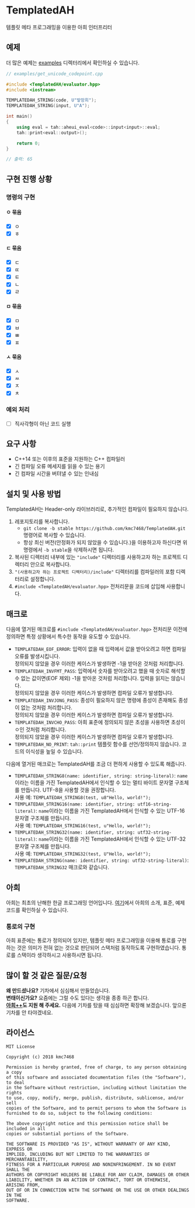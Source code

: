 # TemplatedAH
템플릿 메타 프로그래밍을 이용한 아희 인터프리터
## 예제
더 많은 예제는 [examples](https://github.com/kmc7468/TemplatedAH/tree/master/examples) 디렉터리에서 확인하실 수 있습니다.
```cpp
// examples/get_unicode_codepoint.cpp

#include <TemplatedAH/evaluator.hpp>
#include <iostream>

TEMPLATEDAH_STRING(code, U"밯망희");
TEMPLATEDAH_STRING(input, U"A");

int main()
{
	using eval = tah::aheui_eval<code>::input<input>::eval;
	tah::print<eval::output>();

	return 0;
}

// 출력: 65
```
## 구현 진행 상황
### 명령의 구현
#### ㅇ 묶음
- [x] ㅇ
- [x] ㅎ
#### ㄷ 묶음
- [x] ㄷ
- [x] ㄸ
- [x] ㅌ
- [x] ㄴ
- [x] ㄹ
#### ㅁ 묶음
- [x] ㅁ
- [x] ㅂ
- [x] ㅃ
- [x] ㅍ
#### ㅅ 묶음
- [x] ㅅ
- [x] ㅆ
- [x] ㅈ
- [x] ㅊ
### 예외 처리
- [ ] 직사각형이 아닌 코드 실행
## 요구 사항
- C++14 또는 이후의 표준을 지원하는 C++ 컴파일러
- 긴 컴파일 오류 메세지를 읽을 수 있는 용기
- 긴 컴파일 시간을 버텨낼 수 있는 인내심
## 설치 및 사용 방법
TemplatedAH는 Header-only 라이브러리로, 추가적인 컴파일이 필요하지 않습니다.
1. 레포지토리를 복사합니다.
	- `git clone -b stable https://github.com/kmc7468/TemplatedAH.git` 명령어로 복사할 수 있습니다.
	- 항상 최신 버전(안정화가 되지 않았을 수 있습니다.)을 이용하고자 하신다면 위 명령에서 `-b stable`을 삭제하시면 됩니다.
2. 복사된 디렉터리 내부에 있는 `"include"` 디렉터리를 사용하고자 하는 프로젝트 디렉터리 안으로 복사합니다.
3. `"(사용하고자 하는 프로젝트 디렉터리)/include"` 디렉터리를 컴파일러의 포함 디렉터리로 설정합니다.
4. `#include <TemplatedAH/evaluator.hpp>` 전처리문을 코드에 삽입해 사용합니다.
## 매크로
다음에 열거된 매크로를 `#include <TemplatedAH/evaluator.hpp>` 전처리문 이전에 정의하면 특정 상황에서 특수한 동작을 유도할 수 있습니다.
- `TEMPLATEDAH_EOF_ERROR`: 입력이 없을 때 입력에서 값을 받아오려고 하면 컴파일 오류를 발생시킵니다.<br>
정의되지 않았을 경우 이러한 케이스가 발생하면 -1을 받아온 것처럼 처리합니다.
- `TEMPLATEDAH_INVFMT_PASS`: 입력에서 숫자를 받아오려고 했을 때 숫자로 해석할 수 없는 값이면(EOF 제외) -1을 받아온 것처럼 처리합니다. 입력을 읽지는 않습니다.<br>
정의되지 않았을 경우 이러한 케이스가 발생하면 컴파일 오류가 발생합니다.
- `TEMPLATEDAH_INVJONG_PASS`: 종성이 필요하지 않은 명령에 종성이 존재해도 종성이 없는 것처럼 처리합니다.<br>
정의되지 않았을 경우 이러한 케이스가 발생하면 컴파일 오류가 발생합니다.
- `TEMPLATEDAH_INVCHO_PASS`: 아희 표준에 정의되지 않은 초성을 사용하면 초성이 ㅇ인 것처럼 처리합니다.<br>
정의되지 않았을 경우 이러한 케이스가 발생하면 컴파일 오류가 발생합니다.
- `TEMPLATEDAH_NO_PRINT`: `tah::print` 템플릿 함수를 선언/정의하지 않습니다. 코드의 이식성을 높일 수 있습니다.

다음에 열거된 매크로는 TemplatedAH를 조금 더 편하게 사용할 수 있도록 해줍니다.
- `TEMPLATEDAH_STRING8(name: identifier, string: string-literal)`: `name`이라는 이름을 가진 TemplatedAH에서 인식할 수 있는 멀티 바이트 문자열 구조체를 만듭니다. UTF-8을 사용할 것을 권장합니다.<br>
사용 예: `TEMPLATEDAH_STRING8(test, u8"Hello, world!");`
- `TEMPLATEDAH_STRING16(name: identifier, string: utf16-string-literal)`: `name`이라는 이름을 가진 TemplatedAH에서 인식할 수 있는 UTF-16 문자열 구조체를 만듭니다.<br>
사용 예: `TEMPLATEDAH_STRING16(test, u"Hello, world!");`
- `TEMPLATEDAH_STRING32(name: identifier, string: utf32-string-literal)`: `name`이라는 이름을 가진 TemplatedAH에서 인식할 수 있는 UTF-32 문자열 구조체를 만듭니다.<br>
사용 예: `TEMPLATEDAH_STRING32(test, U"Hello, world!");`
- `TEMPLATEDAH_STRING(name: identifier, string: utf32-string-literal)`: `TEMPLATEDAH_STRING32` 매크로와 같습니다.
## 아희
아희는 최초의 난해한 한글 프로그래밍 언어입니다. [여기](http://aheui.github.io/introduction.ko)에서 아희의 소개, 표준, 예제 코드를 확인하실 수 있습니다.
### 통로의 구현
아희 표준에는 통로가 정의되어 있지만, 템플릿 메타 프로그래밍을 이용해 통로를 구현하는 것은 의미가 전혀 없는 것으로 판단되어 스택처럼 동작하도록 구현하였습니다. 통로를 스택이라 생각하시고 사용하시면 됩니다.
## 많이 할 것 같은 질문/요청
**왜 만드셨나요?** 기차에서 심심해서 만들었습니다.<br>
**변태이신가요?** 요즘에는 그럴 수도 있다는 생각을 종종 하곤 합니다.<br>
**[아희++](https://github.com/kmc7468/Aheuiplusplus)도 지원 해 주세요.** 다음에 기차를 탔을 때 심심하면 확장해 보겠습니다. 앞으론 기차를 안 타야겠네요.
## 라이선스
```
MIT License

Copyright (c) 2018 kmc7468

Permission is hereby granted, free of charge, to any person obtaining a copy
of this software and associated documentation files (the "Software"), to deal
in the Software without restriction, including without limitation the rights
to use, copy, modify, merge, publish, distribute, sublicense, and/or sell
copies of the Software, and to permit persons to whom the Software is
furnished to do so, subject to the following conditions:

The above copyright notice and this permission notice shall be included in all
copies or substantial portions of the Software.

THE SOFTWARE IS PROVIDED "AS IS", WITHOUT WARRANTY OF ANY KIND, EXPRESS OR
IMPLIED, INCLUDING BUT NOT LIMITED TO THE WARRANTIES OF MERCHANTABILITY,
FITNESS FOR A PARTICULAR PURPOSE AND NONINFRINGEMENT. IN NO EVENT SHALL THE
AUTHORS OR COPYRIGHT HOLDERS BE LIABLE FOR ANY CLAIM, DAMAGES OR OTHER
LIABILITY, WHETHER IN AN ACTION OF CONTRACT, TORT OR OTHERWISE, ARISING FROM,
OUT OF OR IN CONNECTION WITH THE SOFTWARE OR THE USE OR OTHER DEALINGS IN THE
SOFTWARE.
```